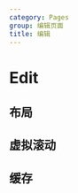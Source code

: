 ```yaml
---
category: Pages
group: 编辑页面
title: 编辑
---
```


# Edit

## 布局

<code src="./demos/Common/index.jsx"></code>

## 虚拟滚动

<code src="./demos/Virtual/index.jsx"></code>

## 缓存

<code src="./demos/Cache/index.jsx"></code>
